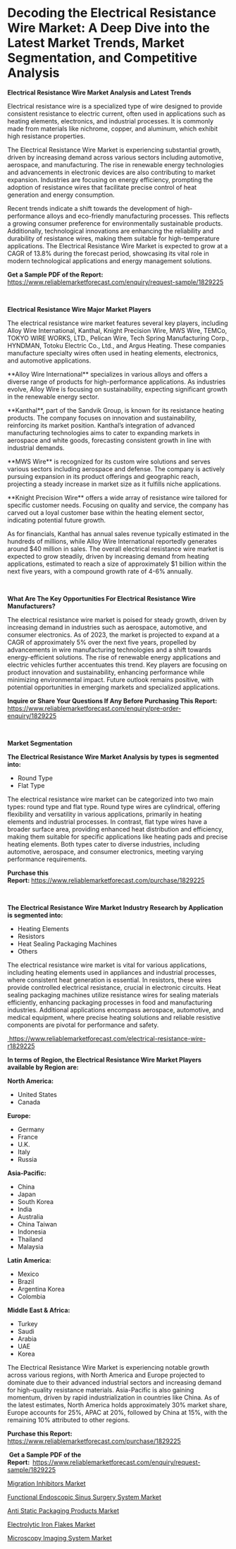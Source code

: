 <p><h1>Decoding the Electrical Resistance Wire Market: A Deep Dive into the Latest Market Trends, Market Segmentation, and Competitive Analysis</h1></p><p><strong>Electrical Resistance Wire Market Analysis and Latest Trends</strong></p>
<p><p>Electrical resistance wire is a specialized type of wire designed to provide consistent resistance to electric current, often used in applications such as heating elements, electronics, and industrial processes. It is commonly made from materials like nichrome, copper, and aluminum, which exhibit high resistance properties.</p><p>The Electrical Resistance Wire Market is experiencing substantial growth, driven by increasing demand across various sectors including automotive, aerospace, and manufacturing. The rise in renewable energy technologies and advancements in electronic devices are also contributing to market expansion. Industries are focusing on energy efficiency, prompting the adoption of resistance wires that facilitate precise control of heat generation and energy consumption.</p><p>Recent trends indicate a shift towards the development of high-performance alloys and eco-friendly manufacturing processes. This reflects a growing consumer preference for environmentally sustainable products. Additionally, technological innovations are enhancing the reliability and durability of resistance wires, making them suitable for high-temperature applications. The Electrical Resistance Wire Market is expected to grow at a CAGR of 13.8% during the forecast period, showcasing its vital role in modern technological applications and energy management solutions.</p></p>
<p><strong>Get a Sample PDF of the Report:&nbsp;</strong> <a href="https://www.reliablemarketforecast.com/enquiry/request-sample/1829225?utm_campaign=1141&utm_medium=2&utm_source=Github&utm_content=ia&utm_term=10112024&utm_id=electrical-resistance-wire">https://www.reliablemarketforecast.com/enquiry/request-sample/1829225</a></p>
<p>&nbsp;</p>
<p><strong>Electrical Resistance Wire Major Market Players</strong></p>
<p><p>The electrical resistance wire market features several key players, including Alloy Wire International, Kanthal, Knight Precision Wire, MWS Wire, TEMCo, TOKYO WIRE WORKS, LTD., Pelican Wire, Tech Spring Manufacturing Corp., HYNDMAN, Totoku Electric Co., Ltd., and Argus Heating. These companies manufacture specialty wires often used in heating elements, electronics, and automotive applications.</p><p>**Alloy Wire International** specializes in various alloys and offers a diverse range of products for high-performance applications. As industries evolve, Alloy Wire is focusing on sustainability, expecting significant growth in the renewable energy sector.</p><p>**Kanthal**, part of the Sandvik Group, is known for its resistance heating products. The company focuses on innovation and sustainability, reinforcing its market position. Kanthal’s integration of advanced manufacturing technologies aims to cater to expanding markets in aerospace and white goods, forecasting consistent growth in line with industrial demands.</p><p>**MWS Wire** is recognized for its custom wire solutions and serves various sectors including aerospace and defense. The company is actively pursuing expansion in its product offerings and geographic reach, projecting a steady increase in market size as it fulfills niche applications.</p><p>**Knight Precision Wire** offers a wide array of resistance wire tailored for specific customer needs. Focusing on quality and service, the company has carved out a loyal customer base within the heating element sector, indicating potential future growth.</p><p>As for financials, Kanthal has annual sales revenue typically estimated in the hundreds of millions, while Alloy Wire International reportedly generates around $40 million in sales. The overall electrical resistance wire market is expected to grow steadily, driven by increasing demand from heating applications, estimated to reach a size of approximately $1 billion within the next five years, with a compound growth rate of 4-6% annually.</p></p>
<p>&nbsp;</p>
<p><strong>What Are The Key Opportunities For Electrical Resistance Wire Manufacturers?</strong></p>
<p><p>The electrical resistance wire market is poised for steady growth, driven by increasing demand in industries such as aerospace, automotive, and consumer electronics. As of 2023, the market is projected to expand at a CAGR of approximately 5% over the next five years, propelled by advancements in wire manufacturing technologies and a shift towards energy-efficient solutions. The rise of renewable energy applications and electric vehicles further accentuates this trend. Key players are focusing on product innovation and sustainability, enhancing performance while minimizing environmental impact. Future outlook remains positive, with potential opportunities in emerging markets and specialized applications.</p></p>
<p><strong>Inquire or Share Your Questions If Any Before Purchasing This Report:</strong> <a href="https://www.reliablemarketforecast.com/enquiry/pre-order-enquiry/1829225?utm_campaign=1141&utm_medium=2&utm_source=Github&utm_content=ia&utm_term=10112024&utm_id=electrical-resistance-wire">https://www.reliablemarketforecast.com/enquiry/pre-order-enquiry/1829225</a></p>
<p>&nbsp;</p>
<p><strong>Market Segmentation</strong></p>
<p><strong>The Electrical Resistance Wire Market Analysis by types is segmented into:</strong></p>
<p><ul><li>Round Type</li><li>Flat Type</li></ul></p>
<p><p>The electrical resistance wire market can be categorized into two main types: round type and flat type. Round type wires are cylindrical, offering flexibility and versatility in various applications, primarily in heating elements and industrial processes. In contrast, flat type wires have a broader surface area, providing enhanced heat distribution and efficiency, making them suitable for specific applications like heating pads and precise heating elements. Both types cater to diverse industries, including automotive, aerospace, and consumer electronics, meeting varying performance requirements.</p></p>
<p><strong>Purchase this Report:&nbsp;</strong><a href="https://www.reliablemarketforecast.com/purchase/1829225?utm_campaign=1141&utm_medium=2&utm_source=Github&utm_content=ia&utm_term=10112024&utm_id=electrical-resistance-wire">https://www.reliablemarketforecast.com/purchase/1829225</a></p>
<p>&nbsp;</p>
<p><strong>The Electrical Resistance Wire Market Industry Research by Application is segmented into:</strong></p>
<p><ul><li>Heating Elements</li><li>Resistors</li><li>Heat Sealing Packaging Machines</li><li>Others</li></ul></p>
<p><p>The electrical resistance wire market is vital for various applications, including heating elements used in appliances and industrial processes, where consistent heat generation is essential. In resistors, these wires provide controlled electrical resistance, crucial in electronic circuits. Heat sealing packaging machines utilize resistance wires for sealing materials efficiently, enhancing packaging processes in food and manufacturing industries. Additional applications encompass aerospace, automotive, and medical equipment, where precise heating solutions and reliable resistive components are pivotal for performance and safety.</p></p>
<p><a href="https://www.reliablemarketforecast.com/electrical-resistance-wire-r1829225?utm_campaign=1141&utm_medium=2&utm_source=Github&utm_content=ia&utm_term=10112024&utm_id=electrical-resistance-wire">&nbsp;https://www.reliablemarketforecast.com/electrical-resistance-wire-r1829225</a></p>
<p><strong>In terms of Region, the Electrical Resistance Wire Market Players available by Region are:</strong></p>
<p>
    <p> <strong> North America: </strong>
        <ul>
            <li>United States</li>
            <li>Canada</li>
        </ul>
        </p> 
    <p> <strong> Europe: </strong>
        <ul>
            <li>Germany</li>
            <li>France</li>
            <li>U.K.</li>
            <li>Italy</li>
            <li>Russia</li>
        </ul>
        </p> 
    <p> <strong> Asia-Pacific: </strong>
        <ul>
            <li>China</li>
            <li>Japan</li>
            <li>South Korea</li>
            <li>India</li>
            <li>Australia</li>
            <li>China Taiwan</li>
            <li>Indonesia</li>
            <li>Thailand</li>
            <li>Malaysia</li>
        </ul>
        </p> 
    <p> <strong> Latin America: </strong>
        <ul>
            <li>Mexico</li>
            <li>Brazil</li>
            <li>Argentina Korea</li>
            <li>Colombia</li>
        </ul>
        </p> 
    <p> <strong> Middle East & Africa: </strong>
        <ul>
            <li>Turkey</li>
            <li>Saudi</li>
            <li>Arabia</li>
            <li>UAE</li>
            <li>Korea</li>
        </ul>
    </p>
    </p>
<p><p>The Electrical Resistance Wire Market is experiencing notable growth across various regions, with North America and Europe projected to dominate due to their advanced industrial sectors and increasing demand for high-quality resistance materials. Asia-Pacific is also gaining momentum, driven by rapid industrialization in countries like China. As of the latest estimates, North America holds approximately 30% market share, Europe accounts for 25%, APAC at 20%, followed by China at 15%, with the remaining 10% attributed to other regions.</p></p>
<p><strong>Purchase this Report: </strong><a href="https://www.reliablemarketforecast.com/purchase/1829225?utm_campaign=1141&utm_medium=2&utm_source=Github&utm_content=ia&utm_term=10112024&utm_id=electrical-resistance-wire">https://www.reliablemarketforecast.com/purchase/1829225</a></p>
<p>&nbsp;<strong>Get a Sample PDF of the Report:&nbsp;&nbsp;</strong><a href="https://www.reliablemarketforecast.com/enquiry/request-sample/1829225?utm_campaign=1141&utm_medium=2&utm_source=Github&utm_content=ia&utm_term=10112024&utm_id=electrical-resistance-wire">https://www.reliablemarketforecast.com/enquiry/request-sample/1829225</a></p>
<p><strong></strong></p>
<p><p><a href="https://www.linkedin.com/pulse/migration-inhibitors-market-evolution-key-trends-regional-ctgbe?utm_campaign=1141&utm_medium=2&utm_source=Github&utm_content=ia&utm_term=10112024&utm_id=electrical-resistance-wire">Migration Inhibitors Market</a></p><p><a href="https://issuu.com/reportprime-2/docs/functional-endoscopic-sinus-surgery_6e8a58fc9745e2?utm_campaign=1141&utm_medium=2&utm_source=Github&utm_content=ia&utm_term=10112024&utm_id=electrical-resistance-wire">Functional Endoscopic Sinus Surgery System Market</a></p><p><a href="https://github.com/anitrabixvburgie/Market-Research-Report-List-1/blob/main/anti-static-packaging-products-market.md?utm_campaign=1141&utm_medium=2&utm_source=Github&utm_content=ia&utm_term=10112024&utm_id=electrical-resistance-wire">Anti Static Packaging Products Market</a></p><p><a href="https://github.com/FassouRP/Market-Research-Report-List-6/blob/main/electrolytic-iron-flakes-market.md?utm_campaign=1141&utm_medium=2&utm_source=Github&utm_content=ia&utm_term=10112024&utm_id=electrical-resistance-wire">Electrolytic Iron Flakes Market</a></p><p><a href="https://www.linkedin.com/pulse/microscopy-imaging-system-market-investigation-industry-ucj9e?utm_campaign=1141&utm_medium=2&utm_source=Github&utm_content=ia&utm_term=10112024&utm_id=electrical-resistance-wire">Microscopy Imaging System Market</a></p></p>